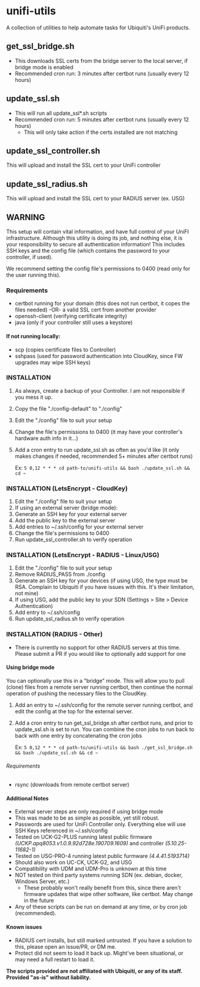 # unifi-utils
A collection of utilities to help automate tasks for Ubiquiti's UniFi products.

## get_ssl_bridge.sh
* This downloads SSL certs from the bridge server to the local server, if bridge mode is enabled
* Recommended cron run: 3 minutes after certbot runs (usually every 12 hours)

## update_ssl.sh
* This will run all update_ssl\*.sh scripts
* Recommended cron run: 5 minutes after certbot runs (usually every 12 hours)
  * This will only take action if the certs installed are not matching

## update_ssl_controller.sh
This will upload and install the SSL cert to your UniFi controller

## update_ssl_radius.sh
This will upload and install the SSL cert to your RADIUS server (ex. USG)

## WARNING
This setup will contain vital information, and have full control of your UniFI infrastructure.
Although this utility is doing its job, and nothing else, it is your responsibility to secure all authentication information!
This includes SSH keys and the config file (which contains the password to your controller, if used).

We recommend setting the config file's permissions to 0400 (read only for the user running this).

### Requirements
* certbot running for your domain (this does not run certbot, it copes the files needed) -OR- a valid SSL cert from another provider
* openssh-client (verifying certificate integrity)
* java (only if your controller still uses a keystore)

#### If not running locally:
* scp (copies certificate files to Controller)
* sshpass (used for password authentication into CloudKey, since FW upgrades may wipe SSH keys)

### INSTALLATION
1. As always, create a backup of your Controller. I am not responsible if you mess it up.
1. Copy the file "./config-default" to "./config"
1. Edit the "./config" file to suit your setup
1. Change the file's permissions to 0400 (it may have your controller's hardware auth info in it...)
1. Add a cron entry to run update_ssl.sh as often as you'd like (it only makes changes if needed, recommended 5+ minutes after certbot runs)

    Ex: `5 0,12 * * * cd path-to/unifi-utils && bash ./update_ssl.sh && cd ~`

### INSTALLATION (LetsEncrypt - CloudKey)
1. Edit the "./config" file to suit your setup
1. If using an external server (bridge mode):
  1. Generate an SSH key for your external server
  1. Add the public key to the external server
  1. Add entries to ~/.ssh/config for your external server
1. Change the file's permissions to 0400
1. Run update_ssl_controller.sh to verify operation

### INSTALLATION (LetsEncrypt - RADIUS - Linux/USG)
1. Edit the "./config" file to suit your setup
  1. Remove RADIUS_PASS from ./config
1. Generate an SSH key for your devices (if using USG, the type must be RSA. Complain to Ubiquiti if you have issues with this. It's their limitation, not mine)
  1. If using USG, add the public key to your SDN (Settings > Site > Device Authentication)
  1. Add entry to ~/.ssh/config
1. Run update_ssl_radius.sh to verify operation

### INSTALLATION (RADIUS - Other)
* There is currently no support for other RADIUS servers at this time. Please submit a PR if you would like to optionally add support for one

#### Using bridge mode
You can optionally use this in a "bridge" mode. This will allow you to pull (clone) files from a remote server running certbot, then continue the normal operation of pushing the necessary files to the CloudKey.
1. Add an entry to ~/.ssh/config for the remote server running certbot, and edit the config at the top for the external server.
1. Add a cron entry to run get_ssl_bridge.sh after certbot runs, and prior to update_ssl.sh is set to run. You can combine the cron jobs to run back to back with one entry by concatenating the cron jobs

    Ex: `5 0,12 * * * cd path-to/unifi-utils && bash ./get_ssl_bridge.sh && bash ./update_ssl.sh && cd ~`
###### Requirements
* rsync (downloads from remote certbot server)

#### Additional Notes
* External server steps are only required if using bridge mode
* This was made to be as simple as possible, yet still robust.
* Passwords are used for UniFi Controller only. Everything else will use SSH Keys referenced in ~/.ssh/config
* Tested on UCK-G2-PLUS running latest public firmware *(UCKP.apq8053.v1.0.9.92d728e.190709.1609)* and controller *(5.10.25-11682-1)*
* Tested on USG-PRO-4 running latest public furmware *(4.4.41.5193714)*
* Should also work on UC-CK, UCK-G2, and USG
* Compatibility with UDM and UDM-Pro is unknown at this time
* NOT tested on third party systems running SDN (ex. debian, docker, Windows Server, etc.)
  * These probably won't really benefit from this, since there aren't firmware updates that wipe other software, like certbot. May change in the future
* Any of these scripts can be run on demand at any time, or by cron job (recommended).

#### Known issues
* RADIUS cert installs, but still marked untrusted. If you have a solution to this, please open an issue/PR, or DM me.
* Protect did not seem to load it back up. Might've been situational, or may need a full restart to load it.

**The scripts provided are not affiliated with Ubiquiti, or any of its staff. Provided "as-is" without liability.**
